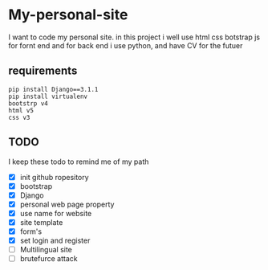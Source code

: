 # My-personal-site

I want to code my personal site.
in this project i well use html css botstrap js for fornt end and for back end i use python, and have CV for the futuer


## requirements

    pip install Django==3.1.1
    pip install virtualenv
    bootstrp v4
    html v5
    css v3


## TODO

I keep these todo to remind me of my path

- [x] init github ropesitory
- [x] bootstrap
- [x] Django
- [x] personal web page property
- [x] use name for website
- [x] site template
- [x] form's
- [x] set login and register
- [ ] Multilingual site
- [ ] brutefurce attack 